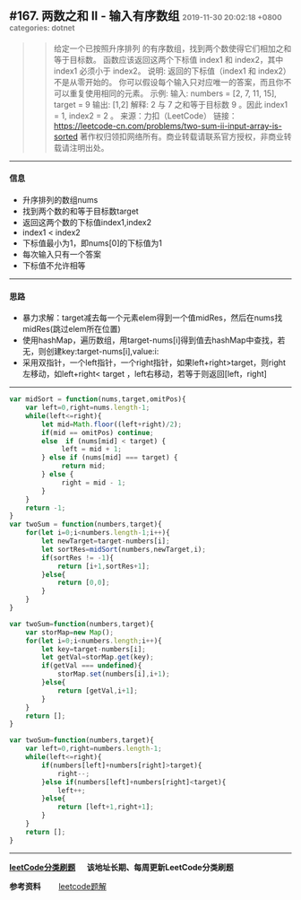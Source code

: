 #167. 两数之和 II - 输入有序数组
<font color=gray size=2>2019-11-30 20:02:18 +0800</font>
<font color=gray size=2>categories: dotnet</font>
---
>>给定一个已按照升序排列 的有序数组，找到两个数使得它们相加之和等于目标数。
函数应该返回这两个下标值 index1 和 index2，其中 index1 必须小于 index2。
说明:
返回的下标值（index1 和 index2）不是从零开始的。
你可以假设每个输入只对应唯一的答案，而且你不可以重复使用相同的元素。
示例:
输入: numbers = [2, 7, 11, 15], target = 9
输出: [1,2]
解释: 2 与 7 之和等于目标数 9 。因此 index1 = 1, index2 = 2 。
来源：力扣（LeetCode）
链接：https://leetcode-cn.com/problems/two-sum-ii-input-array-is-sorted
著作权归领扣网络所有。商业转载请联系官方授权，非商业转载请注明出处。

---

#### 信息
+ 升序排列的数组nums
+ 找到两个数的和等于目标数target
+ 返回这两个数的下标值index1,index2
+ index1 < index2
+ 下标值最小为1，即nums[0]的下标值为1
+ 每次输入只有一个答案
+ 下标值不允许相等

---

#### 思路
+ 暴力求解：target减去每一个元素elem得到一个值midRes，然后在nums找midRes(跳过elem所在位置)
+ 使用hashMap，遍历数组，用target-nums[i]得到值去hashMap中查找，若无，则创建key:target-nums[i],value:i:
+ 采用双指针，一个left指针，一个right指针，如果left+right>target，则right左移动，如left+right< target ，left右移动，若等于则返回[left，right]
----
```javascript
var midSort = function(nums,target,omitPos){
    var left=0,right=nums.length-1;
    while(left<=right){
        let mid=Math.floor((left+right)/2);
        if(mid == omitPos) continue;
        else  if (nums[mid] < target) {
             left = mid + 1;
        } else if (nums[mid] === target) {
             return mid;
        } else {
             right = mid - 1;
        }
    }
    return -1;
}
var twoSum = function(numbers,target){
    for(let i=0;i<numbers.length-1;i++){
        let newTarget=target-numbers[i];
        let sortRes=midSort(numbers,newTarget,i);
        if(sortRes != -1){
            return [i+1,sortRes+1];
        }else{
            return [0,0];
        }
    }
}
```

```javascript
var twoSum=function(numbers,target){
    var storMap=new Map();
    for(let i=0;i<numbers.length;i++){
        let key=target-numbers[i];
        let getVal=storMap.get(key);
        if(getVal === undefined){
            storMap.set(numbers[i],i+1);
        }else{
            return [getVal,i+1];
        }
    }
    return [];
}
```

```javascript
var twoSum=function(numbers,target){
    var left=0,right=numbers.length-1;
    while(left<=right){
        if(numbers[left]+numbers[right]>target){
            right--;
        }else if(numbers[left]+numbers[right]<target){
            left++;
        }else{
            return [left+1,right+1];
        }
    }
    return [];
}
```

----
**[leetCode分类刷题](https://github.com/Longbao521/Leetcode_classify) &emsp; 该地址长期、每周更新LeetCode分类刷题**

**参考资料**
&emsp;&emsp;[leetcode题解](https://github.com/azl397985856/leetcode)
